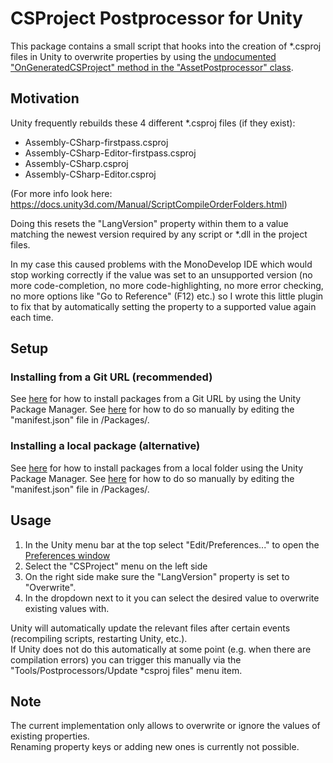# CSProject Postprocessor for Unity
This package contains a small script that hooks into the creation of *.csproj files in Unity to overwrite properties by using the [undocumented "OnGeneratedCSProject" method in the "AssetPostprocessor" class](https://github.com/Unity-Technologies/UnityCsReference/blob/master/Editor/Mono/AssetPostprocessor.cs#L154-L167).

## Motivation
Unity frequently rebuilds these 4 different *.csproj files (if they exist):
- Assembly-CSharp-firstpass.csproj
- Assembly-CSharp-Editor-firstpass.csproj
- Assembly-CSharp.csproj
- Assembly-CSharp-Editor.csproj

(For more info look here: https://docs.unity3d.com/Manual/ScriptCompileOrderFolders.html)

Doing this resets the "LangVersion" property within them to a value matching the newest version required by any script or *.dll in the project files.

In my case this caused problems with the MonoDevelop IDE which would stop working correctly if the value was set to an unsupported version (no more code-completion, no more code-highlighting, no more error checking, no more options like "Go to Reference" (F12) etc.) so I wrote this little plugin to fix that by automatically setting the property to a supported value again each time.

## Setup

### Installing from a Git URL (recommended)
See [here](https://docs.unity3d.com/Manual/upm-ui-giturl.html) for how to install packages from a Git URL by using the Unity Package Manager.
See [here](https://docs.unity3d.com/Manual/upm-git.html) for how to do so manually by editing the "manifest.json" file in <your project folder>/Packages/.

### Installing a local package (alternative)
See [here](https://docs.unity3d.com/Manual/upm-ui-local.html) for how to install packages from a local folder using the Unity Package Manager.
See [here](https://docs.unity3d.com/Manual/upm-localpath.html) for how to do so manually by editing the "manifest.json" file in <your project folder>/Packages/.

## Usage
1. In the Unity menu bar at the top select "Edit/Preferences..." to open the [Preferences window](https://docs.unity3d.com/Manual/Preferences.html)
2. Select the "CSProject" menu on the left side
3. On the right side make sure the "LangVersion" property is set to "Overwrite".
4. In the dropdown next to it you can select the desired value to overwrite existing values with.

Unity will automatically update the relevant files after certain events (recompiling scripts, restarting Unity, etc.).  
If Unity does not do this automatically at some point (e.g. when there are compilation errors) you can trigger this manually via the "Tools/Postprocessors/Update *csproj files" menu item.

## Note
The current implementation only allows to overwrite or ignore the values of existing properties.  
Renaming property keys or adding new ones is currently not possible.